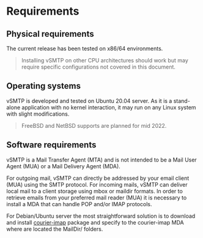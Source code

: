 # Requirements

## Physical requirements

The current release has been tested on x86/64 environments.
> Installing vSMTP on other CPU architectures should work but may require specific configurations not covered in this document.

## Operating systems

vSMTP is developed and tested on Ubuntu 20.04 server.
As it is a stand-alone application with no kernel interaction, it may run on any Linux system with slight modifications.

> FreeBSD and NetBSD supports are planned for mid 2022.

## Software requirements

vSMTP is a Mail Transfer Agent (MTA) and is not intended to be a Mail User Agent (MUA) or a Mail Delivery Agent (MDA).

For outgoing mail, vSMTP can directly be addressed by your email client (MUA) using the SMTP protocol. For incoming mails, vSMTP can deliver local mail to a client storage using mbox or maildir formats. In order to retrieve emails from your preferred mail reader (MUA) it is necessary to install a MDA that can handle POP and/or IMAP protocols.

For Debian/Ubuntu server the most straightforward solution is to download and install [courier-imap](https://packages.debian.org/search?keywords=courier-imap) package and specify to the courier-imap MDA where are located the MailDir/ folders.
